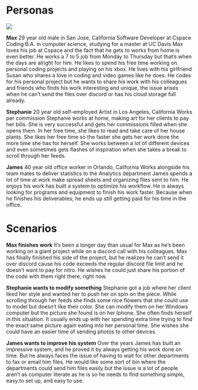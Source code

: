 # Personas

![](!!!image_filename.png!!!)

**Max**
29 year old male in San Jose, California
Software Developer at Cspace Coding
B.A. in computer science, studying for a master at UC Davis
Max loves his job at Cspace and the fact that he gets to works from home is even
better. He works a 7 to 5 job from Monday to Thursday but that’s when the days are alright
for him. He likes to spend his free time working on personal coding projects and playing on
his xbox. He lives with his girlfriend Susan who shares a love in coding and video games like
he does.
He codes for his personal project but he wants to share his work with his colleagues
and friends who finds his work interesting and unique, the issue arises when he can’t send
the files over discord or has his cloud storage full already.

**Stephanie**
20 year old self-employed Artist in Los Angeles, California
Works per commission
Stephanie works at home, making art for her clients to pay her bills. She is very
successful and gets her commissions filled when she opens them. In her free time, she
likes to read and take care of her house plants. She likes her free time so the faster she
gets her work done the more time she has for herself. She works between a lot of different
devices and even sometimes gets flashes of inspiration when she takes a break to scroll
through her feeds.

**James**
40 year old office worker in Orlando, California
Works alongside his team mates to deliver statistics to the Analytics department
James spends a lot of time at work make spread sheets and organizing files sent to
him. He enjoys his work has built a system to optimize his workflow. He is always looking
for programs and equipment to finish his work faster. Because when he finishes his
deliverables, he ends up still getting paid for his time in the office.

# Scenarios

**Max finishes work**
It’s been a longer day than usual for Max as he’s been working on a giant project while on a
discord call with his colleagues. Max has finally finished his side of the project, but he
realizes he can’t send it over discord cause his code exceeds the regular discord file limit
and he doesn’t want to pay for nitro. He wishes he could just share his portion of the code
with them right there, right now.

**Stephanie wants to modify something**
Stephanie got a job where her client liked her style and wanted her to push her on spin on
the piece. While scrolling through her feeds she finds some nice flowers that she could use
to model but doesn’t like their color. She can modify them on her Windows computer but
the picture she found is on her Iphone. She often finds herself in this situation. It usually
ends up with her spending extra time trying to find the exact same picture again eating into
her personal time. She wishes she could have an easier time of sending photos to other
devices.

**James wants to improve his system**
Over the years James has built an impressive system, and he proved it by always getting his
work done on time. But he always faces the issue of having to wait for other departments to
fax or email him files. He would like some sort of bin where the departments could send
him files easily but the issue is a lot of people aren’t as computer literate as he is so he
needs to find something simple, easy to set up, and easy to use.
